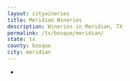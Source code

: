 ```yaml
---
layout: citywineries
title: Meridian Wineries
description: Wineries in Meridian, TX
permalink: /tx/bosque/meridian/
state: tx
county: bosque
city: meridian
---
```

-
